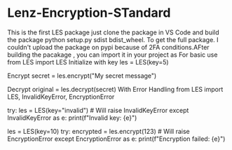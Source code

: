 # Lenz-Encryption-STandard
This is the first LES package just clone the package in VS Code and build the package python setup.py sdist bdist_wheel. To get the full package. I couldn't upload the package on pypi because of 2FA conditions.AFter building the pacakage , you can import it in your project as For basic use from LES import LES
Initialize with key
les = LES(key=5)

Encrypt
secret = les.encrypt("My secret message")

Decrypt
original = les.decrypt(secret) With Error Handling from LES import LES, InvalidKeyError, EncryptionError

try: les = LES(key="invalid") # Will raise InvalidKeyError except InvalidKeyError as e: print(f"Invalid key: {e}")

les = LES(key=10) try: encrypted = les.encrypt(123) # Will raise EncryptionError except EncryptionError as e: print(f"Encryption failed: {e}")
